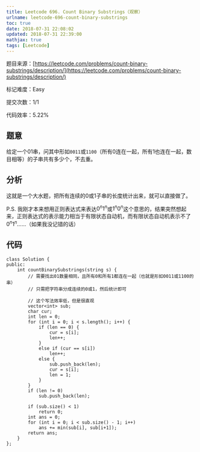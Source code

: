 ```yaml
---
title: Leetcode 696. Count Binary Substrings（观察）
urlname: leetcode-696-count-binary-substrings
toc: true
date: 2018-07-31 22:08:02
updated: 2018-07-31 22:39:00
mathjax: true
tags: [Leetcode]
---
```


题目来源：[https://leetcode.com/problems/count-binary-substrings/description/](https://leetcode.com/problems/count-binary-substrings/description/)

标记难度：Easy

提交次数：1/1

代码效率：5.22%

## 题意

给定一个01串，问其中形如`0011`或`1100`（所有0连在一起，所有1也连在一起，数目相等）的子串共有多少个，不去重。

## 分析

这就是一个大水题，把所有连续的0或1子串的长度统计出来，就可以直接做了。

P.S. 我刚才本来想用正则表达式来表达$0^n 1^n$或$1^n 0^n$这个意思的，结果突然想起来，正则表达式的表示能力相当于有限状态自动机，而有限状态自动机表示不了$0^n 1^n$……（如果我没记错的话）

## 代码

```
class Solution {
public:
    int countBinarySubstrings(string s) {
        // 需要找出01数量相同，且所有0和所有1都连在一起（也就是形如0011或1100的串）
        // 只需把字符串分成连续的0或1，然后统计即可

        // 这个写法效率低，但是很直观
        vector<int> sub;
        char cur;
        int len = 0;
        for (int i = 0; i < s.length(); i++) {
            if (len == 0) {
                cur = s[i];
                len++;
            }
            else if (cur == s[i])
                len++;
            else {
                sub.push_back(len);
                cur = s[i];
                len = 1;
            }
        }
        if (len != 0)
            sub.push_back(len);

        if (sub.size() < 1)
            return 0;
        int ans = 0;
        for (int i = 0; i < sub.size() - 1; i++)
            ans += min(sub[i], sub[i+1]);
        return ans;
    }
};
```
